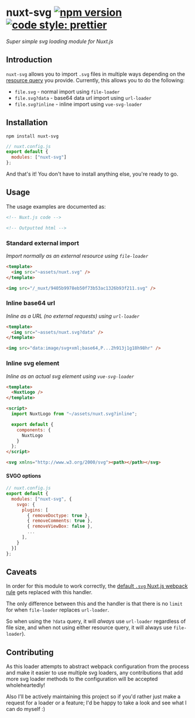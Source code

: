 # nuxt-svg [![npm version](https://badge.fury.io/js/nuxt-svg.svg)](https://badge.fury.io/js/nuxt-svg) [![code style: prettier](https://img.shields.io/badge/code_style-prettier-ff69b4.svg)](https://github.com/prettier/prettier)

_Super simple svg loading module for Nuxt.js_

## Introduction

`nuxt-svg` allows you to import `.svg` files in multiple ways depending on the [resource query](https://webpack.js.org/configuration/module/#rule-resourcequery) you provide. Currently, this allows you to do the following:

- `file.svg` - normal import using `file-loader`
- `file.svg?data` - base64 data url import using `url-loader`
- `file.svg?inline` - inline import using `vue-svg-loader`

## Installation

```console
npm install nuxt-svg
```

```javascript
// nuxt.config.js
export default {
  modules: ["nuxt-svg"]
};
```

And that's it! You don't have to install anything else, you're ready to go.

## Usage

The usage examples are documented as:

```html
<!-- Nuxt.js code -->
```

```html
<!-- Outputted html -->
```

### Standard external import

_Import normally as an external resource using `file-loader`_

```html
<template>
  <img src="~assets/nuxt.svg" />
</template>
```

```html
<img src="/_nuxt/9405b9978eb50f73b53ac1326b93f211.svg" />
```

### Inline base64 url

_Inline as a URL (no external requests) using `url-loader`_

```html
<template>
  <img src="~assets/nuxt.svg?data" />
</template>
```

```html
<img src="data:image/svg+xml;base64,P...2h913j1g18h98hr" />
```

### Inline svg element

_Inline as an actual svg element using `vue-svg-loader`_

```html
<template>
  <NuxtLogo />
</template>

<script>
  import NuxtLogo from "~/assets/nuxt.svg?inline";

  export default {
    components: {
      NuxtLogo
    }
  };
</script>
```

```html
<svg xmlns="http://www.w3.org/2000/svg"><path></path></svg>
```
#### SVGO options
```javascript
// nuxt.config.js
export default {
  modules: ["nuxt-svg", {
    svgo: {
      plugins: [
        { removeDoctype: true },
        { removeComments: true },
        { removeViewBox: false },
        ...
      ],
    }
  }]
};
```

## Caveats

In order for this module to work correctly, the [default `.svg` Nuxt.js webpack rule](https://nuxtjs.org/guide/assets/#webpack) gets replaced with this handler.

The only difference between this and the handler is that there is no `limit` for when `file-loader` replaces `url-loader`.

So when using the `?data` query, it will _always_ use `url-loader` regardless of file size, and when not using either resource query, it will always use `file-loader`).

## Contributing

As this loader attempts to abstract webpack configuration from the process and make it easier to use multiple svg loaders, any contributions that add more svg loader methods to the configuration will be accepted wholeheartedly!

Also I'll be actively maintaining this project so if you'd rather just make a request for a loader or a feature; I'd be happy to take a look and see what I can do myself :)
